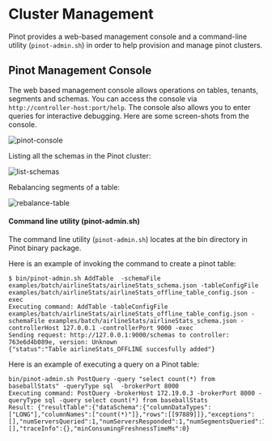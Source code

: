# Cluster Management

Pinot provides a web-based management console and a command-line utility \(`pinot-admin.sh`\) in order to help provision and manage pinot clusters.

## Pinot Management Console

The web based management console allows operations on tables, tenants, segments and schemas. You can access the console via `http://controller-host:port/help`. The console also allows you to enter queries for interactive debugging. Here are some screen-shots from the console.

![pinot-console](https://pinot.readthedocs.io/en/latest/_images/pinot-console.png)

Listing all the schemas in the Pinot cluster:

![list-schemas](https://pinot.readthedocs.io/en/latest/_images/list-schemas.png)

Rebalancing segments of a table:

![rebalance-table](https://pinot.readthedocs.io/en/latest/_images/rebalance-table.png)

#### Command line utility \(pinot-admin.sh\)

The command line utility \(`pinot-admin.sh`\) locates at the bin directory in Pinot binary package.

Here is an example of invoking the command to create a pinot table:

```text
$ bin/pinot-admin.sh AddTable  -schemaFile examples/batch/airlineStats/airlineStats_schema.json -tableConfigFile examples/batch/airlineStats/airlineStats_offline_table_config.json -exec
Executing command: AddTable -tableConfigFile examples/batch/airlineStats/airlineStats_offline_table_config.json -schemaFile examples/batch/airlineStats/airlineStats_schema.json -controllerHost 127.0.0.1 -controllerPort 9000 -exec
Sending request: http://127.0.0.1:9000/schemas to controller: 763e6d4b089e, version: Unknown
{"status":"Table airlineStats_OFFLINE succesfully added"}
```

Here is an example of executing a query on a Pinot table:

```text
bin/pinot-admin.sh PostQuery -query "select count(*) from baseballStats" -queryType sql  -brokerPort 8000
Executing command: PostQuery -brokerHost 172.19.0.3 -brokerPort 8000 -queryType sql -query select count(*) from baseballStats
Result: {"resultTable":{"dataSchema":{"columnDataTypes":["LONG"],"columnNames":["count(*)"]},"rows":[[97889]]},"exceptions":[],"numServersQueried":1,"numServersResponded":1,"numSegmentsQueried":1,"numSegmentsProcessed":1,"numSegmentsMatched":1,"numConsumingSegmentsQueried":0,"numDocsScanned":97889,"numEntriesScannedInFilter":0,"numEntriesScannedPostFilter":0,"numGroupsLimitReached":false,"totalDocs":97889,"timeUsedMs":11,"segmentStatistics":[],"traceInfo":{},"minConsumingFreshnessTimeMs":0}
```

